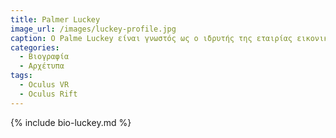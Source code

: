 ```yaml
---
title: Palmer Luckey
image_url: /images/luckey-profile.jpg
caption: O Palme Luckey είναι γνωστός ως ο ιδρυτής της εταιρίας εικονικής πραγματικότητας Oculus και ως ο σχεδιαστής της συσκευής Oculus Rift. Η τελευταία είναι μια συσκευή τρισδιάστατης αναπαράστασης εικονικού κόσμου, και μάλιστα φαίνεται πως αναβίωσε τη βιομηχανία σχετική με την εικονική πραγματικότητα.
categories:
  - Βιογραφία
  - Αρχέτυπα
tags:
  - Oculus VR
  - Oculus Rift
---
```


{% include bio-luckey.md %}
